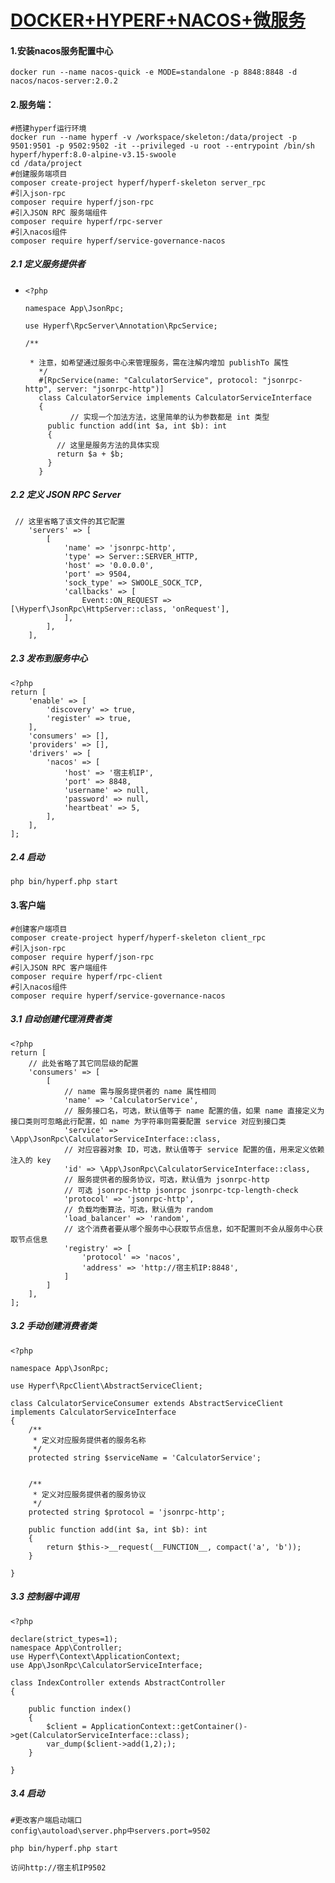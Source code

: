 # 					<u>**DOCKER+HYPERF+NACOS+微服务**</u>



#### 1.安装nacos服务配置中心

```
docker run --name nacos-quick -e MODE=standalone -p 8848:8848 -d nacos/nacos-server:2.0.2
```



#### 2.服务端：

```
#搭建hyperf运行环境
docker run --name hyperf -v /workspace/skeleton:/data/project -p 9501:9501 -p 9502:9502 -it --privileged -u root --entrypoint /bin/sh hyperf/hyperf:8.0-alpine-v3.15-swoole
cd /data/project
#创建服务端项目
composer create-project hyperf/hyperf-skeleton server_rpc
#引入json-rpc
composer require hyperf/json-rpc
#引入JSON RPC 服务端组件
composer require hyperf/rpc-server
#引入nacos组件
composer require hyperf/service-governance-nacos
```



##### 2.1 定义服务提供者

 * ```
   <?php
   
   namespace App\JsonRpc;
   
   use Hyperf\RpcServer\Annotation\RpcService;
   
   /**
   
    * 注意，如希望通过服务中心来管理服务，需在注解内增加 publishTo 属性
      */
      #[RpcService(name: "CalculatorService", protocol: "jsonrpc-http", server: "jsonrpc-http")]
      class CalculatorService implements CalculatorServiceInterface
      {
     		 // 实现一个加法方法，这里简单的认为参数都是 int 类型
      	public function add(int $a, int $b): int
      	{
          // 这里是服务方法的具体实现
          return $a + $b;
      	}
      }
   ```

   

##### 2.2 定义 JSON RPC Server

```
 // 这里省略了该文件的其它配置
    'servers' => [
        [
            'name' => 'jsonrpc-http',
            'type' => Server::SERVER_HTTP,
            'host' => '0.0.0.0',
            'port' => 9504,
            'sock_type' => SWOOLE_SOCK_TCP,
            'callbacks' => [
                Event::ON_REQUEST => [\Hyperf\JsonRpc\HttpServer::class, 'onRequest'],
            ],
        ],
    ],
```

##### 2.3 发布到服务中心

```
<?php
return [
    'enable' => [
        'discovery' => true,
        'register' => true,
    ],
    'consumers' => [],
    'providers' => [],
    'drivers' => [
        'nacos' => [
            'host' => '宿主机IP',
            'port' => 8848,
            'username' => null,
            'password' => null,
            'heartbeat' => 5,
        ],
    ],
];
```

##### 2.4 启动

```
php bin/hyperf.php start
```

#### 3.客户端

```
#创建客户端项目
composer create-project hyperf/hyperf-skeleton client_rpc
#引入json-rpc
composer require hyperf/json-rpc
#引入JSON RPC 客户端组件
composer require hyperf/rpc-client
#引入nacos组件
composer require hyperf/service-governance-nacos
```



##### 3.1 自动创建代理消费者类

```
<?php
return [
    // 此处省略了其它同层级的配置
    'consumers' => [
        [
            // name 需与服务提供者的 name 属性相同
            'name' => 'CalculatorService',
            // 服务接口名，可选，默认值等于 name 配置的值，如果 name 直接定义为接口类则可忽略此行配置，如 name 为字符串则需要配置 service 对应到接口类
            'service' => \App\JsonRpc\CalculatorServiceInterface::class,
            // 对应容器对象 ID，可选，默认值等于 service 配置的值，用来定义依赖注入的 key
            'id' => \App\JsonRpc\CalculatorServiceInterface::class,
            // 服务提供者的服务协议，可选，默认值为 jsonrpc-http
            // 可选 jsonrpc-http jsonrpc jsonrpc-tcp-length-check
            'protocol' => 'jsonrpc-http',
            // 负载均衡算法，可选，默认值为 random
            'load_balancer' => 'random',
            // 这个消费者要从哪个服务中心获取节点信息，如不配置则不会从服务中心获取节点信息
            'registry' => [
                'protocol' => 'nacos',
                'address' => 'http://宿主机IP:8848',
            ]
        ]
    ],
];
```

##### 3.2 手动创建消费者类

```
<?php

namespace App\JsonRpc;

use Hyperf\RpcClient\AbstractServiceClient;

class CalculatorServiceConsumer extends AbstractServiceClient implements CalculatorServiceInterface
{
    /**
     * 定义对应服务提供者的服务名称
     */
    protected string $serviceName = 'CalculatorService';
    

    /**
     * 定义对应服务提供者的服务协议
     */
    protected string $protocol = 'jsonrpc-http';
    
    public function add(int $a, int $b): int
    {
        return $this->__request(__FUNCTION__, compact('a', 'b'));
    }

}
```

##### 3.3 控制器中调用

```
<?php

declare(strict_types=1);
namespace App\Controller;
use Hyperf\Context\ApplicationContext;
use App\JsonRpc\CalculatorServiceInterface;

class IndexController extends AbstractController
{

    public function index()
    {
        $client = ApplicationContext::getContainer()->get(CalculatorServiceInterface::class);
    	var_dump($client->add(1,2););
    }

}
```

##### 3.4 启动

```
#更改客户端启动端口
config\autoload\server.php中servers.port=9502
```

```
php bin/hyperf.php start
```

```
访问http://宿主机IP9502
```

